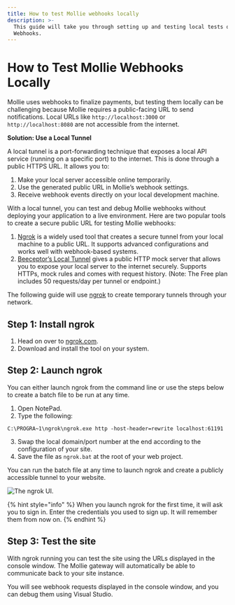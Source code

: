 ```yaml
---
title: How to test Mollie webhooks locally
description: >-
  This guide will take you through setting up and testing local tests of Mollie
  Webhooks.
---
```


# How to Test Mollie Webhooks Locally

Mollie uses webhooks to finalize payments, but testing them locally can be challenging because Mollie requires a public-facing URL to send notifications. Local URLs like `http://localhost:3000` or `http://localhost:8080` are not accessible from the internet.

**Solution: Use a Local Tunnel**

A local tunnel is a port-forwarding technique that exposes a local API service (running on a specific port) to the internet. This is done through a public HTTPS URL. It allows you to:

1. Make your local server accessible online temporarily.
2. Use the generated public URL in Mollie’s webhook settings.
3. Receive webhook events directly on your local development machine.

With a local tunnel, you can test and debug Mollie webhooks without deploying your application to a live environment. Here are two popular tools to create a secure public URL for testing Mollie webhooks:

1. [Ngrok](https://ngrok.com/?utm_source=docs.umbraco.com) is a widely used tool that creates a secure tunnel from your local machine to a public URL. It supports advanced configurations and works well with webhook-based systems.
2. [Beeceptor’s Local Tunnel](https://beeceptor.com/local-tunnel/?utm_source=docs.umbraco.com) gives a public HTTP mock server that allows you to expose your local server to the internet securely. Supports HTTPs, mock rules and comes with request history. (Note: The Free plan includes 50 requests/day per tunnel or endpoint.)

The following guide will use [ngrok](https://ngrok.com/?utm_source=docs.umbraco.com) to create temporary tunnels through your network.

## Step 1: Install ngrok

1. Head on over to [ngrok.com](https://ngrok.com/?utm_source=docs.umbraco.com).
2. Download and install the tool on your system.

## Step 2: Launch ngrok

You can either launch ngrok from the command line or use the steps below to create a batch file to be run at any time.

1. Open NotePad.
2. Type the following:

```
C:\PROGRA~1\ngrok\ngrok.exe http -host-header=rewrite localhost:61191
```

3. Swap the local domain/port number at the end according to the configuration of your site.
4. Save the file as `ngrok.bat` at the root of your web project.

You can run the batch file at any time to launch ngrok and create a publicly accessible tunnel to your website.

![The ngrok UI.](../../media/ngrok.png)

{% hint style="info" %}
When you launch ngrok for the first time, it will ask you to sign in. Enter the credentials you used to sign up. It will remember them from now on.
{% endhint %}

## Step 3: Test the site

With ngrok running you can test the site using the URLs displayed in the console window. The Mollie gateway will automatically be able to communicate back to your site instance.

You will see webhook requests displayed in the console window, and you can debug them using Visual Studio.
